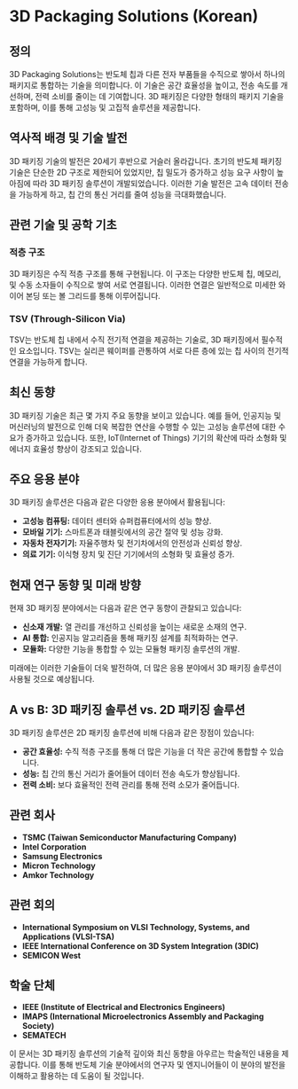# 3D Packaging Solutions (Korean)

## 정의
3D Packaging Solutions는 반도체 칩과 다른 전자 부품들을 수직으로 쌓아서 하나의 패키지로 통합하는 기술을 의미합니다. 이 기술은 공간 효율성을 높이고, 전송 속도를 개선하며, 전력 소비를 줄이는 데 기여합니다. 3D 패키징은 다양한 형태의 패키지 기술을 포함하며, 이를 통해 고성능 및 고집적 솔루션을 제공합니다.

## 역사적 배경 및 기술 발전
3D 패키징 기술의 발전은 20세기 후반으로 거슬러 올라갑니다. 초기의 반도체 패키징 기술은 단순한 2D 구조로 제한되어 있었지만, 칩 밀도가 증가하고 성능 요구 사항이 높아짐에 따라 3D 패키징 솔루션이 개발되었습니다. 이러한 기술 발전은 고속 데이터 전송을 가능하게 하고, 칩 간의 통신 거리를 줄여 성능을 극대화했습니다.

## 관련 기술 및 공학 기초
### 적층 구조
3D 패키징은 수직 적층 구조를 통해 구현됩니다. 이 구조는 다양한 반도체 칩, 메모리, 및 수동 소자들이 수직으로 쌓여 서로 연결됩니다. 이러한 연결은 일반적으로 미세한 와이어 본딩 또는 볼 그리드를 통해 이루어집니다.

### TSV (Through-Silicon Via)
TSV는 반도체 칩 내에서 수직 전기적 연결을 제공하는 기술로, 3D 패키징에서 필수적인 요소입니다. TSV는 실리콘 웨이퍼를 관통하여 서로 다른 층에 있는 칩 사이의 전기적 연결을 가능하게 합니다.

## 최신 동향
3D 패키징 기술은 최근 몇 가지 주요 동향을 보이고 있습니다. 예를 들어, 인공지능 및 머신러닝의 발전으로 인해 더욱 복잡한 연산을 수행할 수 있는 고성능 솔루션에 대한 수요가 증가하고 있습니다. 또한, IoT(Internet of Things) 기기의 확산에 따라 소형화 및 에너지 효율성 향상이 강조되고 있습니다.

## 주요 응용 분야
3D 패키징 솔루션은 다음과 같은 다양한 응용 분야에서 활용됩니다:
- **고성능 컴퓨팅:** 데이터 센터와 슈퍼컴퓨터에서의 성능 향상.
- **모바일 기기:** 스마트폰과 태블릿에서의 공간 절약 및 성능 강화.
- **자동차 전자기기:** 자율주행차 및 전기차에서의 안전성과 신뢰성 향상.
- **의료 기기:** 이식형 장치 및 진단 기기에서의 소형화 및 효율성 증가.

## 현재 연구 동향 및 미래 방향
현재 3D 패키징 분야에서는 다음과 같은 연구 동향이 관찰되고 있습니다:
- **신소재 개발:** 열 관리를 개선하고 신뢰성을 높이는 새로운 소재의 연구.
- **AI 통합:** 인공지능 알고리즘을 통해 패키징 설계를 최적화하는 연구.
- **모듈화:** 다양한 기능을 통합할 수 있는 모듈형 패키징 솔루션의 개발.

미래에는 이러한 기술들이 더욱 발전하여, 더 많은 응용 분야에서 3D 패키징 솔루션이 사용될 것으로 예상됩니다.

## A vs B: 3D 패키징 솔루션 vs. 2D 패키징 솔루션
3D 패키징 솔루션은 2D 패키징 솔루션에 비해 다음과 같은 장점이 있습니다:
- **공간 효율성:** 수직 적층 구조를 통해 더 많은 기능을 더 작은 공간에 통합할 수 있습니다.
- **성능:** 칩 간의 통신 거리가 줄어들어 데이터 전송 속도가 향상됩니다.
- **전력 소비:** 보다 효율적인 전력 관리를 통해 전력 소모가 줄어듭니다.

## 관련 회사
- **TSMC (Taiwan Semiconductor Manufacturing Company)**
- **Intel Corporation**
- **Samsung Electronics**
- **Micron Technology**
- **Amkor Technology**

## 관련 회의
- **International Symposium on VLSI Technology, Systems, and Applications (VLSI-TSA)**
- **IEEE International Conference on 3D System Integration (3DIC)**
- **SEMICON West**

## 학술 단체
- **IEEE (Institute of Electrical and Electronics Engineers)**
- **IMAPS (International Microelectronics Assembly and Packaging Society)**
- **SEMATECH**

이 문서는 3D 패키징 솔루션의 기술적 깊이와 최신 동향을 아우르는 학술적인 내용을 제공합니다. 이를 통해 반도체 기술 분야에서의 연구자 및 엔지니어들이 이 분야의 발전을 이해하고 활용하는 데 도움이 될 것입니다.